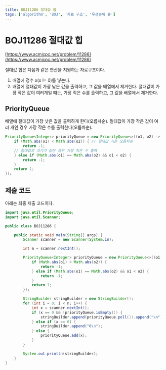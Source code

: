 ```yaml
---
title: BOJ11286 절대값 힙
tags: ['algorithm', 'BOJ', '자료 구조', '우선순위 큐']
---
```


# BOJ11286 절대값 힙

[https://www.acmicpc.net/problem/11286](https://www.acmicpc.net/problem/11286)

절대값 힙은 다음과 같은 연산을 지원하는 자료구조이다.
1. 배열에 정수 x(x != 0)를 넣는다.
2. 배열에 절대값이 가장 낮은 값을 출력하고, 그 값을 배열에서 제거한다. 절대값이 가장 작은 값이 여러개일 때는, 가장 작은 수를 출력하고, 그 값을 배열에서 제거한다.

## PriorityQueue

배열에 절대값이 가장 낮은 값을 출력하게 한다(오름차순). 절대값이 가장 작은 값이 여러 개인 경우 가장 작은 수를 출력한다(오름차순).

```java
PriorityQueue<Integer> priorityQueue = new PriorityQueue<>((o1, o2) -> {
    if (Math.abs(o1) < Math.abs(o2)) { // 절대값 기준 오름차순
        return -1;
    // 절대값의 크기가 같은 경우 가장 작은 수 출력
    } else if (Math.abs(o1) == Math.abs(o2) && o1 < o2) { 
        return -1;
    }
    return 1;
});
```

## 제출 코드

아래는 최종 제출 코드이다.

```java
import java.util.PriorityQueue;
import java.util.Scanner;

public class BOJ11286 {

    public static void main(String[] args) {
        Scanner scanner = new Scanner(System.in);

        int n = scanner.nextInt();

        PriorityQueue<Integer> priorityQueue = new PriorityQueue<>((o1, o2) -> {
            if (Math.abs(o1) < Math.abs(o2)) {
                return -1;
            } else if (Math.abs(o1) == Math.abs(o2) && o1 < o2) {
                return -1;
            }
            return 1;
        });

        StringBuilder stringBuilder = new StringBuilder();
        for (int i = 0; i < n; i++) {
            int x = scanner.nextInt();
            if (x == 0 && !priorityQueue.isEmpty()) {
                stringBuilder.append(priorityQueue.poll()).append("\n");
            } else if (x == 0) {
                stringBuilder.append("0\n");
            } else {
                priorityQueue.add(x);
            }
        }

        System.out.println(stringBuilder);
    }
}
```

<TagLinks />